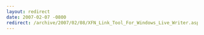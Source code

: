 ```yaml
---
layout: redirect
date: 2007-02-07 -0800
redirect: /archive/2007/02/08/XFN_Link_Tool_For_Windows_Live_Writer.aspx/
---
```


